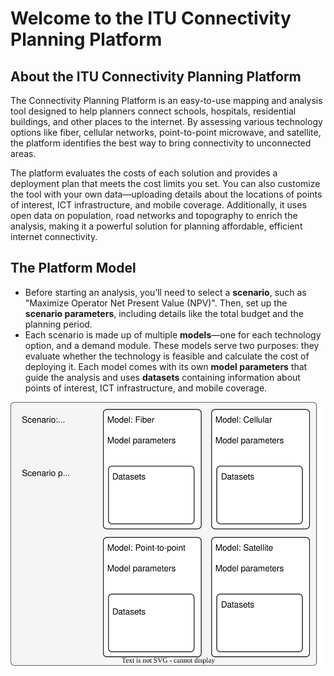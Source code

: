 # Welcome to the ITU Connectivity Planning Platform

## About the ITU Connectivity Planning Platform

The Connectivity Planning Platform is an easy-to-use mapping and analysis tool designed to help planners connect schools, hospitals, residential buildings, and other places to the internet. By assessing various technology options like fiber, cellular networks, point-to-point microwave, and satellite, the platform identifies the best way to bring connectivity to unconnected areas.

The platform evaluates the costs of each solution and provides a deployment plan that meets the cost limits you set. You can also customize the tool with your own data—uploading details about the locations of points of interest, ICT infrastructure, and mobile coverage. Additionally, it uses open data on population, road networks and topography to enrich the analysis, making it a powerful solution for planning affordable, efficient internet connectivity.

## The Platform Model

- Before starting an analysis, you’ll need to select a **scenario**, such as "Maximize Operator Net Present Value (NPV)". Then, set up the **scenario parameters**, including details like the total budget and the planning period.
- Each scenario is made up of multiple **models**—one for each technology option, and a demand module. These models serve two purposes: they evaluate whether the technology is feasible and calculate the cost of deploying it. Each model comes with its own **model parameters** that guide the analysis and uses **datasets** containing information about points of interest, ICT infrastructure, and mobile coverage.

![cpp-model](diagrams/model.drawio.svg)